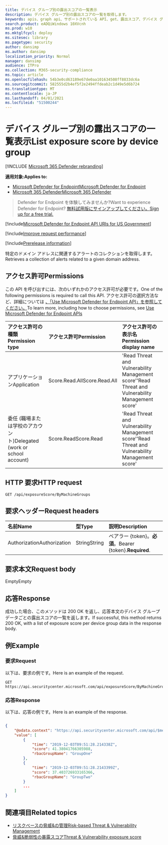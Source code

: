 ```yaml
---
title: デバイス グループ別の露出スコアの一覧表示
description: デバイス グループ別の露出スコアの一覧を取得します。
keywords: apis、graph api、サポートされている API、get、露出スコア、デバイス グループ、デバイス グループの露出スコア
search.product: eADQiWindows 10XVcnh
ms.prod: w10
ms.mktglfcycl: deploy
ms.sitesec: library
ms.pagetype: security
author: dansimp
ms.author: dansimp
localization_priority: Normal
manager: dansimp
audience: ITPro
ms.collection: M365-security-compliance
ms.topic: article
ms.openlocfilehash: 54b3e0cd63189e67de0aa101634508ff8833dc6a
ms.sourcegitcommit: 582555d2b4ef5f2e2494ffdeab2c1d49e5d6b724
ms.translationtype: MT
ms.contentlocale: ja-JP
ms.lasthandoff: 04/01/2021
ms.locfileid: "51500244"
---
```

# <a name="list-exposure-score-by-device-group"></a><span data-ttu-id="b93f4-104">デバイス グループ別の露出スコアの一覧表示</span><span class="sxs-lookup"><span data-stu-id="b93f4-104">List exposure score by device group</span></span>

[!INCLUDE [Microsoft 365 Defender rebranding](../../includes/microsoft-defender.md)]

<span data-ttu-id="b93f4-105">**適用対象:**</span><span class="sxs-lookup"><span data-stu-id="b93f4-105">**Applies to:**</span></span>
- [<span data-ttu-id="b93f4-106">Microsoft Defender for Endpoint</span><span class="sxs-lookup"><span data-stu-id="b93f4-106">Microsoft Defender for Endpoint</span></span>](https://go.microsoft.com/fwlink/p/?linkid=2154037)
- [<span data-ttu-id="b93f4-107">Microsoft 365 Defender</span><span class="sxs-lookup"><span data-stu-id="b93f4-107">Microsoft 365 Defender</span></span>](https://go.microsoft.com/fwlink/?linkid=2118804)

> <span data-ttu-id="b93f4-108">Defender for Endpoint を体験してみませんか?</span><span class="sxs-lookup"><span data-stu-id="b93f4-108">Want to experience Defender for Endpoint?</span></span> [<span data-ttu-id="b93f4-109">無料試用版にサインアップしてください。</span><span class="sxs-lookup"><span data-stu-id="b93f4-109">Sign up for a free trial.</span></span>](https://www.microsoft.com/microsoft-365/windows/microsoft-defender-atp?ocid=docs-wdatp-exposedapis-abovefoldlink) 

[!include[Microsoft Defender for Endpoint API URIs for US Government](../../includes/microsoft-defender-api-usgov.md)]

[!include[Improve request performance](../../includes/improve-request-performance.md)]

[!include[Prerelease information](../../includes/prerelease.md)]

<span data-ttu-id="b93f4-110">特定のドメイン アドレスに関連するアラートのコレクションを取得します。</span><span class="sxs-lookup"><span data-stu-id="b93f4-110">Retrieves a collection of alerts related to a given domain address.</span></span>

## <a name="permissions"></a><span data-ttu-id="b93f4-111">アクセス許可</span><span class="sxs-lookup"><span data-stu-id="b93f4-111">Permissions</span></span>

<span data-ttu-id="b93f4-112">この API を呼び出すには、次のいずれかのアクセス許可が必要です。</span><span class="sxs-lookup"><span data-stu-id="b93f4-112">One of the following permissions is required to call this API.</span></span> <span data-ttu-id="b93f4-113">アクセス許可の選択方法など、詳細については [、「Use Microsoft Defender for Endpoint API」を参照してください。](apis-intro.md)</span><span class="sxs-lookup"><span data-stu-id="b93f4-113">To learn more, including how to choose permissions, see [Use Microsoft Defender for Endpoint APIs](apis-intro.md)</span></span>

<span data-ttu-id="b93f4-114">アクセス許可の種類</span><span class="sxs-lookup"><span data-stu-id="b93f4-114">Permission type</span></span> |   <span data-ttu-id="b93f4-115">アクセス許可</span><span class="sxs-lookup"><span data-stu-id="b93f4-115">Permission</span></span>  |   <span data-ttu-id="b93f4-116">アクセス許可の表示名</span><span class="sxs-lookup"><span data-stu-id="b93f4-116">Permission display name</span></span>
:---|:---|:---
<span data-ttu-id="b93f4-117">アプリケーション</span><span class="sxs-lookup"><span data-stu-id="b93f4-117">Application</span></span> | <span data-ttu-id="b93f4-118">Score.Read.All</span><span class="sxs-lookup"><span data-stu-id="b93f4-118">Score.Read.All</span></span> | <span data-ttu-id="b93f4-119">'Read Threat and Vulnerability Management score'</span><span class="sxs-lookup"><span data-stu-id="b93f4-119">'Read Threat and Vulnerability Management score'</span></span>
<span data-ttu-id="b93f4-120">委任 (職場または学校のアカウント)</span><span class="sxs-lookup"><span data-stu-id="b93f4-120">Delegated (work or school account)</span></span> | <span data-ttu-id="b93f4-121">Score.Read</span><span class="sxs-lookup"><span data-stu-id="b93f4-121">Score.Read</span></span> | <span data-ttu-id="b93f4-122">'Read Threat and Vulnerability Management score'</span><span class="sxs-lookup"><span data-stu-id="b93f4-122">'Read Threat and Vulnerability Management score'</span></span>

## <a name="http-request"></a><span data-ttu-id="b93f4-123">HTTP 要求</span><span class="sxs-lookup"><span data-stu-id="b93f4-123">HTTP request</span></span>

```
GET /api/exposureScore/ByMachineGroups
```

## <a name="request-headers"></a><span data-ttu-id="b93f4-124">要求ヘッダー</span><span class="sxs-lookup"><span data-stu-id="b93f4-124">Request headers</span></span>

| <span data-ttu-id="b93f4-125">名前</span><span class="sxs-lookup"><span data-stu-id="b93f4-125">Name</span></span>        | <span data-ttu-id="b93f4-126">型</span><span class="sxs-lookup"><span data-stu-id="b93f4-126">Type</span></span> | <span data-ttu-id="b93f4-127">説明</span><span class="sxs-lookup"><span data-stu-id="b93f4-127">Description</span></span>
|:--------------|:-------|:--------------|
| <span data-ttu-id="b93f4-128">Authorization</span><span class="sxs-lookup"><span data-stu-id="b93f4-128">Authorization</span></span> | <span data-ttu-id="b93f4-129">String</span><span class="sxs-lookup"><span data-stu-id="b93f4-129">String</span></span> | <span data-ttu-id="b93f4-130">ベアラー {token}。**必須**。</span><span class="sxs-lookup"><span data-stu-id="b93f4-130">Bearer {token}.**Required**.</span></span>

## <a name="request-body"></a><span data-ttu-id="b93f4-131">要求本文</span><span class="sxs-lookup"><span data-stu-id="b93f4-131">Request body</span></span>

<span data-ttu-id="b93f4-132">Empty</span><span class="sxs-lookup"><span data-stu-id="b93f4-132">Empty</span></span>

## <a name="response"></a><span data-ttu-id="b93f4-133">応答</span><span class="sxs-lookup"><span data-stu-id="b93f4-133">Response</span></span>

<span data-ttu-id="b93f4-134">成功した場合、このメソッドは 200 OK を返し、応答本文のデバイス グループ データごとの露出スコアの一覧を返します。</span><span class="sxs-lookup"><span data-stu-id="b93f4-134">If successful, this method returns 200 OK, with a list of exposure score per device group data in the response body.</span></span>

## <a name="example"></a><span data-ttu-id="b93f4-135">例</span><span class="sxs-lookup"><span data-stu-id="b93f4-135">Example</span></span>

### <a name="request"></a><span data-ttu-id="b93f4-136">要求</span><span class="sxs-lookup"><span data-stu-id="b93f4-136">Request</span></span>

<span data-ttu-id="b93f4-137">以下は、要求の例です。</span><span class="sxs-lookup"><span data-stu-id="b93f4-137">Here is an example of the request.</span></span>

```
GET https://api.securitycenter.microsoft.com/api/exposureScore/ByMachineGroups
```

### <a name="response"></a><span data-ttu-id="b93f4-138">応答</span><span class="sxs-lookup"><span data-stu-id="b93f4-138">Response</span></span>

<span data-ttu-id="b93f4-139">以下は、応答の例です。</span><span class="sxs-lookup"><span data-stu-id="b93f4-139">Here is an example of the response.</span></span>

```json

{
    "@odata.context": "https://api.securitycenter.microsoft.com/api/$metadata#ExposureScore",
    "value": [
        {
            "time": "2019-12-03T09:51:28.214338Z",
            "score": 41.38041766305988,
            "rbacGroupName": "GroupOne"
        },
        {
            "time": "2019-12-03T09:51:28.2143399Z",
            "score": 37.403726933165366,
            "rbacGroupName": "GroupTwo"
        }
        ...
    ]
}
```

## <a name="related-topics"></a><span data-ttu-id="b93f4-140">関連項目</span><span class="sxs-lookup"><span data-stu-id="b93f4-140">Related topics</span></span>

- [<span data-ttu-id="b93f4-141">リスクベースの脅威&の管理</span><span class="sxs-lookup"><span data-stu-id="b93f4-141">Risk-based Threat & Vulnerability Management</span></span>](https://docs.microsoft.com/microsoft-365/security/defender-endpoint/next-gen-threat-and-vuln-mgt)
- [<span data-ttu-id="b93f4-142">脅威&脆弱性の暴露スコア</span><span class="sxs-lookup"><span data-stu-id="b93f4-142">Threat & Vulnerability exposure score</span></span>](https://docs.microsoft.com/microsoft-365/security/defender-endpoint/tvm-exposure-score)
